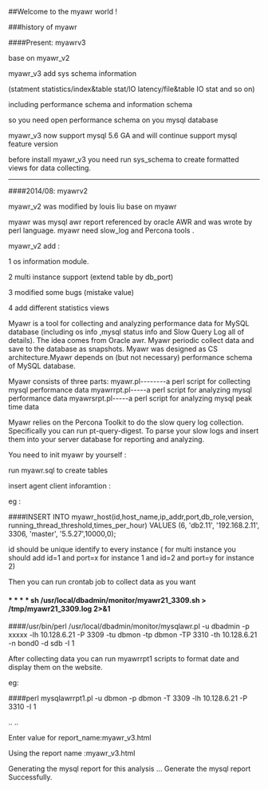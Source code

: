 ##Welcome to the myawr world !

###history of myawr

####Present: myawrv3

base on myawr_v2

myawr_v3 add sys schema information

(statment statistics/index&table stat/IO latency/file&table IO stat and so on)

including performance schema and information schema

so you need open performance schema on you mysql database

myawr_v3 now support mysql 5.6 GA and will continue support mysql feature version

before install myawr_v3 you need run sys_schema to create formatted views for data collecting.

-----------------------------------------------------------------------------------------------------

####2014/08: myawrv2

myawr_v2 was modified by louis liu base on myawr

myawr was mysql awr report referenced by oracle AWR and was wrote by perl language. myawr need slow_log and Percona tools .

myawr_v2 add :

1 os information module.

2 multi instance support (extend table by db_port)

3 modified some bugs (mistake value)

4 add different statistics views

Myawr is a tool for collecting and analyzing performance data for MySQL database (including os info ,mysql status info and Slow Query Log all of details). The idea comes from Oracle awr. Myawr periodic collect data and save to the database as snapshots. Myawr was designed as CS architecture.Myawr depends on (but not necessary) performance schema of MySQL database.

Myawr consists of three parts: myawr.pl--------a perl script for collecting mysql performance data myawrrpt.pl-----a perl script for analyzing mysql performance data myawrsrpt.pl-----a perl script for analyzing mysql peak time data

Myawr relies on the Percona Toolkit to do the slow query log collection. Specifically you can run pt-query-digest. To parse your slow logs and insert them into your server database for reporting and analyzing.

You need to init myawr by yourself :

run myawr.sql to create tables

insert agent client inforamtion :

eg :

####INSERT INTO myawr_host(id,host_name,ip_addr,port,db_role,version, running_thread_threshold,times_per_hour) VALUES (6, 'db2.11', '192.168.2.11', 3306, 'master', '5.5.27',10000,0);

id should be unique identify to every instance ( for multi instance you should add id=1 and port=x for instance 1 and id=2 and port=y for instance 2)

Then you can run crontab job to collect data as you want

#### * * * * sh /usr/local/dbadmin/monitor/myawr21_3309.sh > /tmp/myawr21_3309.log 2>&1

####/usr/bin/perl /usr/local/dbadmin/monitor/mysqlawr.pl -u dbadmin -p xxxxx -lh 10.128.6.21 -P 3309 -tu dbmon -tp dbmon -TP 3310 -th 10.128.6.21 -n bond0 -d sdb -I 1


After collecting data you can run myawrrpt1 scripts to format date and display them on the website.

eg:

####perl mysqlawrrpt1.pl -u dbmon -p dbmon -T 3309 -lh 10.128.6.21 -P 3310 -I 1

..
..

Enter value for report_name:myawr_v3.html

Using the report name :myawr_v3.html

Generating the mysql report for this analysis ... Generate the mysql report Successfully.
